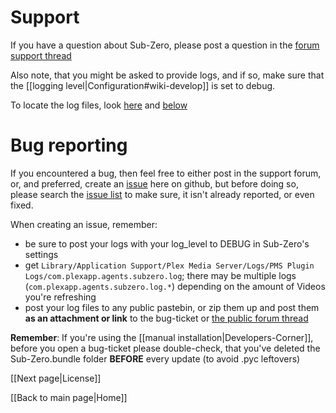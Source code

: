 # Support

If you have a question about Sub-Zero, please post a question in the [forum support thread](https://forums.plex.tv/discussion/186575)

Also note, that you might be asked to provide logs, and if so, make sure that the [[logging level|Configuration#wiki-develop]] is set to debug.

To locate the log files, look [here](https://support.plex.tv/hc/en-us/articles/200250417) and [below](#logging)

# Bug reporting

If you encountered a bug, then feel free to either post in the support forum, or, and preferred, create an [issue](https://github.com/pannal/Sub-Zero.bundle/issues) here on github, but before doing so, please search the [issue list](https://github.com/pannal/Sub-Zero.bundle/issues?utf8=%E2%9C%93&q=) to make sure, it isn't already reported, or even fixed.

When creating an issue, remember:

* be sure to post your logs with your log_level to DEBUG in Sub-Zero's settings
* <a name="logging"></a>get `Library/Application Support/Plex Media Server/Logs/PMS Plugin Logs/com.plexapp.agents.subzero.log`; there may be multiple logs (`com.plexapp.agents.subzero.log.*`) depending on the amount of Videos you're refreshing
* post your log files to any public pastebin, or zip them up and post them **as an attachment or link** to the bug-ticket or [the public forum thread](https://forums.plex.tv/discussion/186575)

**Remember**: If you're using the [[manual installation|Developers-Corner]], before you open a bug-ticket please double-check, that you've deleted the Sub-Zero.bundle folder **BEFORE** every update (to avoid .pyc leftovers)

[[Next page|License]]

[[Back to main page|Home]]